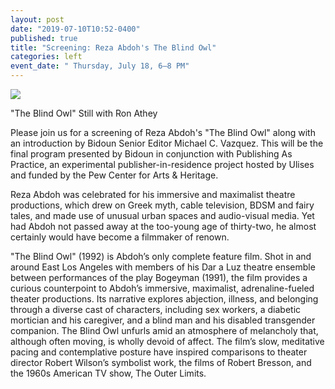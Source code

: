 ```yaml
---
layout: post
date: "2019-07-10T10:52-0400"
published: true
title: "Screening: Reza Abdoh's The Blind Owl"
categories: left
event_date: " Thursday, July 18, 6–8 PM"
---
```


![]({{site.baseurl}}/assets/img/The-Blind-Owl-Still-with-Ron-Athey.jpg)

"The Blind Owl" Still with Ron Athey

Please join us for a screening of Reza Abdoh's "The Blind Owl" along with an introduction by Bidoun Senior Editor Michael C. Vazquez. This will be the final program presented by Bidoun in conjunction with Publishing As Practice, an experimental publisher-in-residence project hosted by Ulises and funded by the Pew Center for Arts & Heritage.

Reza Abdoh was celebrated for his immersive and maximalist theatre productions, which drew on Greek myth, cable television, BDSM and fairy tales, and made use of unusual urban spaces and audio-visual media. Yet had Abdoh not passed away at the too-young age of thirty-two, he almost certainly would have become a filmmaker of renown.

"The Blind Owl" (1992) is Abdoh’s only complete feature film. Shot in and around East Los Angeles with members of his Dar a Luz theatre ensemble between performances of the play Bogeyman (1991), the film provides a curious counterpoint to Abdoh’s immersive, maximalist, adrenaline-fueled theater productions. Its narrative explores abjection, illness, and belonging through a diverse cast of characters, including sex workers, a diabetic mortician and his caregiver, and a blind man and his disabled transgender companion. The Blind Owl unfurls amid an atmosphere of melancholy that, although often moving, is wholly devoid of affect. The film’s slow, meditative pacing and contemplative posture have inspired comparisons to theater director Robert Wilson’s symbolist work, the films of Robert Bresson, and the 1960s American TV show, The Outer Limits.
